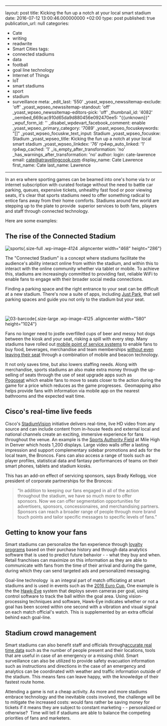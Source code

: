   - --
layout: post
title: Kicking the fun up a notch at your local smart stadium
date: 2016-07-12 13:00:46.000000000 +02:00
type: post
published: true
publication_url: null
categories:
  - Cate
  - writing
  - readwrite
  - Smart Cities
tags:
  - connected stadiums
  - data
  - football
  - goal line technology
  - Internet of Things
  - IoT
  - smart stadiums
  - sport
  - stadium
  - surveillance
meta:
  _edit_last: '550'
  _yoast_wpseo_newssitemap-exclude: 'off'
  _yoast_wpseo_newssitemap-standout: 'off'
  _yoast_wpseo_newssitemap-editors-pick: 'off'
  _thumbnail_id: '4082'
  _oembed_669cac910d65da9d880456e092470ee5: "{{unknown}}"
  _wpuf_form_id: ''
  _disabel_wpdevart_facebook_comment: enable
  _yoast_wpseo_primary_category: '7089'
  _yoast_wpseo_focuskeywords: "[]"
  _yoast_wpseo_focuskw_text_input: Stadium
  _yoast_wpseo_focuskw: Stadium
  _yoast_wpseo_title: Kicking the fun up a notch at your local smart stadium
  _yoast_wpseo_linkdex: '76'
  rp4wp_auto_linked: '1'
  rp4wp_cached: '1'
  _is_empty_after_transformation: 'no'
  _has_warnings_after_transformation: 'no'
author:
  login: cate-lawrence
  email: cate@atravellingcook.com
  display_name: Cate Lawrence
  first_name: Cate
  last_name: Lawrence
---
In an era where sporting games can be beamed into one's home via tv or
internet subscription with curated footage without the need to battle
car parking, queues, expensive tickets, unhealthy fast food or poor
viewing seats, it's clear that sports stadiums need to offer something
radical to entice fans away from their home comforts. Stadiums around
the world are stepping up to the plate to provide  superior services to
both fans, players and staff through connected technology.

Here are some examples:

The rise of the Connected Stadium
---------------------------------

![sports](rw-import/article-1284597-0AF89E3B000005DC-158_468x286-1.jpg){.size-full
.wp-image-4124 .aligncenter width="468" height="286"}

The "Connected Stadium" is a concept where stadiums facilitate the
audience's ability interact online from within the stadium, and within
this to interact with the online community whether via tablet or mobile.
To achieve this, stadiums are increasingly committed to providing fast,
reliable WiFi to enable fans to engage with their broader social media
connections.

Finding a parking space and the right entrance to your seat can be
difficult at a new stadium. There's now a suite of apps, including [Just
Park](https://www.justpark.com/uk/parking/broadfield-stadium/), that
sell parking spaces and guide you not only to the stadium but your seat.

 

![03-barcode](rw-import/03-barcode-580x1024.png){.size-large
.wp-image-4125 .aligncenter width="580" height="1024"}

Fans no longer need to jostle overfilled cups of beer and messy hot dogs
between the kiosk and your seat, risking a spill with every step. Many
stadiums have rolled out [mobile point of service
systems](http://www.emobilepos.com/solutions/stadium-arena-pos/) to
enable fans to buy food, beverages, merchandise and team
memberships [without even leaving their
seat](http://www.bypassmobile.com/) through a combination of mobile and
beacon technology.

It not only saves time, but also lowers staffing needs. Along with
merchandise, sports stadiums an also make extra money through the
up-selling of seats through the use of seat upgrade apps such as
[Pogoseat](https://www.pogoseat.com/) which enable fans to move to seats
closer to the action during the game for a price which reduces as the
game progresses.  Geomapping also helps provide fans with information
via mobile app on the nearest bathrooms and the expected wait time.

Cisco's real-time live feeds
----------------------------

Cisco's [StadiumVision](http://www.cisco.com/c/dam/en_us/solutions/industries/docs/sports/broncos-sports.pdf)
initiative delivers real-time, live HD video from any source and can
include content from in-house feeds and external local and national
channels create an exciting, immersive experience for fans throughout
the venue. An example is the [Sports Authority
Field](http://www.sportsauthorityfieldatmilehigh.com/) at Mile High in
Denver which hosts 1,200 displays. Large video walls offer a lasting
impression and support complementary sidebar promotions and ads for the
local team, the Broncos. Fans can also access a range of tools such as
player profiles, statistical data and fantasy performances of teams on
their smart phones, tablets and stadium kiosks.

This has an add-on effect of servicing sponsors, says Brady Kellogg,
vice president of corporate partnerships for the Broncos:

> “In addition to keeping our fans engaged in all of the action
> throughout the stadium, we have so much more to offer sponsors. Now we
> can offer segmentation opportunities for advertisers, sponsors,
> concessionaires, and merchandising partners. Sponsors can reach a
> broader range of people through more brand touch points and tailor
> specific messages to specific levels of fans.”

Getting to know your fans
-------------------------

Smart stadiums can personalize the fan experience through [loyalty
programs](http://www.rippleffect.com/news-views/the-connected-stadium-what-can-football-learn-from-erm-football/)
based on their purchase history and through data analytics software that
is used to predict future behavior - - what they buy and when. Retail
franchises can maximize on this information as they are able to
communicate with fans from the time of their arrival and during the
game, during which they can send targeted ads and personalized
messaging.

Goal-line technology  is an integral part of match officiating at smart
stadiums and is used in events such as the [2016 Euro
Cup.](http://www.uefa.org/mediaservices/mediareleases/newsid=2354960.html) One
example is the the
[Hawk-Eye](http://www.hawkeyeinnovations.co.uk/sports/football) system
that deploys seven cameras per goal, using control software to track the
ball within the goal area. Using vision-processing techniques and
software, Hawk-Eye indicates whether or not a goal has been scored
within one second with a vibration and visual signal on each match
official's watch. This is supplemented by an extra official behind each
goal-line.

Stadium crowd management
------------------------

Smart stadiums can also benefit staff and officials through[accurate
real time
data](http://www.forbes.com/sites/ibm/2015/05/04/how-smart-digital-stadiums-are-changing-the-way-we-watch-sports/#57787cf4c1c2)
such as the number of people present and their locations, tools that are
useful in case of an emergency or a missing child. Smart surveillance
can also be utilized to provide safety evacuation information such as
instructions and directions in the case of an emergency and analytics
can be coordinated with weather and traffic information outside of the
stadium. This means fans can leave happy, with the knowledge of their
fastest route home.

Attending a game is not a cheap activity. As more and more stadiums
embrace technology and the inevitable costs involved, the challenge will
be to mitigate the increased costs: would fans rather be saving money
for tickets if it means they are subject to constant marketing - -
personalized or otherwise?  Time will tell if stadiums are able to
balance the competing priorities of fans and marketers.
